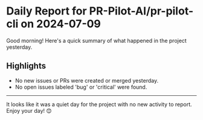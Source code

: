 # Daily Report for PR-Pilot-AI/pr-pilot-cli on 2024-07-09

Good morning! Here's a quick summary of what happened in the project yesterday.

## Highlights
- No new issues or PRs were created or merged yesterday.
- No open issues labeled 'bug' or 'critical' were found.

---

It looks like it was a quiet day for the project with no new activity to report. Enjoy your day! 😊